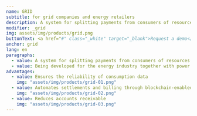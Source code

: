 ```yaml
---
name: GRID
subtitle: for grid companies and energy retailers
description: A system for splitting payments from consumers of resources to suppliers based on smart contracts
modifier: _grid
img: assets/img/products/grid.png
buttonText: <a href="#" class="_white" target="_blank">Request a demo</a>
anchor: grid
lang: en
paragraphs:
  - value: A system for splitting payments from consumers of resources to suppliers based on smart contracts.
  - value: Being developed for the energy industry together with power engineering company <a href="http://moselectro.ru/" target="_blank">Moselectro</a>.
advantages:
  - value: Ensures the reliability of consumption data
    img: "assets/img/products/grid-01.png"
  - value: Automates settlements and billing through blockchain-enabled smart contracts
    img: "assets/img/products/grid-02.png"
  - value: Reduces accounts receivable
    img: "assets/img/products/grid-03.png"
---
```

